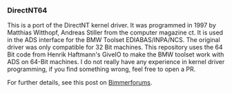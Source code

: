 ### DirectNT64
This is a port of the DirectNT kernel driver. It was programmed in 1997 by Matthias Witthopf, Andreas Stiller from the computer magazine ct. It is used in the ADS interface for the BMW Toolset EDIABAS/INPA/NCS. The original driver was only compatible for 32 Bit machines. This repository uses the 64 Bit code from Henrik Haftmann's GiveIO to make the BMW toolset work with ADS on 64-Bit machines. I do not really have any experience in kernel driver programming, if you find something wrong, feel free to open a PR.

For further details, see this post on [Bimmerforums](https://www.bimmerforums.com/forum/editpost.php?do=updatepost&postid=30379058).